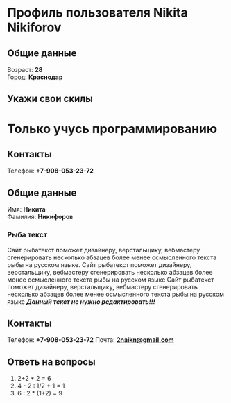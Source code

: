 # Профиль пользователя Nikita Nikiforov

## Общие данные

Возраст: **28**      
Город: **Краснодар**       

## Укажи свои скилы

Только учусь программированию    
=======
## Контакты

Телефон: **+7-908-053-23-72**

## Общие данные

Имя: **Никита**    
Фамилия: **Никифоров**



### Рыба текст
Сайт рыбатекст поможет дизайнеру, верстальщику, вебмастеру сгенерировать несколько абзацев более менее осмысленного текста рыбы на русском языке.
Сайт рыбатекст поможет дизайнеру, верстальщику, вебмастеру сгенерировать несколько абзацев более менее осмысленного текста рыбы на русском языке
Сайт рыбатекст поможет дизайнеру, верстальщику, вебмастеру сгенерировать несколько абзацев более менее осмысленного текста рыбы на русском языке
***Данный текст не нужно редактировать!!!***

## Контакты

Телефон: **+7-908-053-23-72**
Почта: **2naikn@gmail.com**

## Ответь на вопросы

1. 2+2 * 2 = 6
2. 4 - 2 : 1/2 + 1 = 1
3. 6 : 2 * (1+2) = 9

